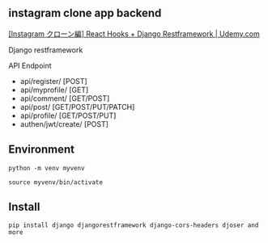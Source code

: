 ## instagram clone app backend

[[Instagram クローン編] React Hooks + Django Restframework | Udemy.com](https://www.udemy.com/course/instagram-react-hooks-django-restframework)

Django restframework

API Endpoint

- api/register/ [POST]
- api/myprofile/ [GET]
- api/comment/ [GET/POST]
- api/post/ [GET/POST/PUT/PATCH]
- api/profile/ [GET/POST/PUT]
- authen/jwt/create/ [POST]

## Environment

```
python -m venv myvenv

source myvenv/bin/activate
```

## Install

```
pip install django djangorestframework django-cors-headers djoser and more

```
